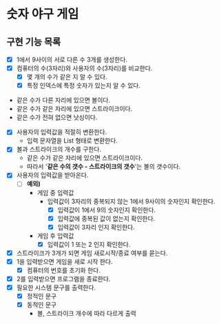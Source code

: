 # 숫자 야구 게임

## 구현 기능 목록

- [x] 1에서 9사이의 서로 다른 수 3개를 생성한다.
- [x] 컴퓨터의 수(3자리)와 사용자의 수(3자리)를 비교한다.
  - [x] 몇 개의 수가 같은 지 알 수 있다.
  - [x] 특정 인덱스에 특정 숫자가 있는지 알 수 있다.
- 같은 수가 다른 자리에 있으면 볼이다.
- 같은 수가 같은 자리에 있으면 스트라이크이다.
- 같은 수가 전혀 없으면 낫싱이다.

- [x] 사용자의 입력값을 적절히 변환한다.
  - 입력 문자열을 List<Integer> 형태로 변환한다.
- [x] 볼과 스트라이크의 개수를 구한다.
  - 같은 수가 같은 자리에 있으면 스트라이크이다.
  - 따라서 '**같은 수의 갯수 - 스트라이크의 갯수**'는 볼의 갯수이다.
- [x] 사용자의 입력값을 받아온다.
  - [ ] **예외)** 
    - 게임 중 입력값 
      - 입력값이 3자리의 중복되지 않는 1에서 9사이의 숫자인지 확인한다.
        - [x] 입력값이 1에서 9의 숫자인지 확인한다.
        - [x] 입력값에 중복된 값이 없는지 확인한다.
        - [x] 입력값이 3자리 인지 확인한다.
    - 게임 후 입력값
      - [x] 입력값이 1 또는 2 인지 확인한다.
- [x] 스트라이크가 3개가 되면 게임 새로시작/종료 여부를 묻는다.
- [x] 1을 입력받으면 게임을 새로 시작 한다.
  - [x] 컴퓨터의 번호를 초기화 한다.
- [x] 2를 입력받으면 프로그램을 종료한다.
- [x] 필요한 시스템 문구를 출력한다.
  - [x] 정적인 문구
  - [x] 동적인 문구
    - 볼, 스트라이크 개수에 따라 다르게 출력